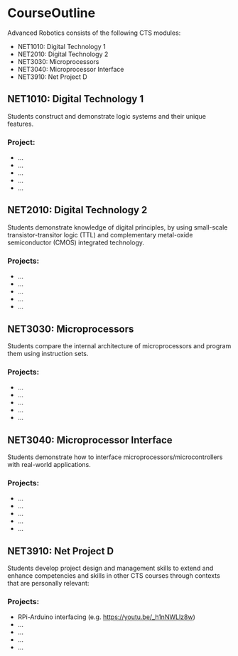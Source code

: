 # CourseOutline 

Advanced Robotics consists of the following CTS modules:
 * NET1010: Digital Technology 1
 * NET2010: Digital Technology 2
 * NET3030: Microprocessors
 * NET3040: Microprocessor Interface
 * NET3910: Net Project D
 
## NET1010: Digital Technology 1
Students construct and demonstrate logic systems and their unique features.
### Project: 
 * ...
 * ...
 * ...
 * ...
 * ...
 
## NET2010: Digital Technology 2
Students demonstrate knowledge of digital principles, by using small-scale transistor-transitor logic (TTL) and complementary metal-oxide semiconductor (CMOS) integrated technology.
### Projects:
 * ...
 * ...
 * ...
 * ...
 * ...
 
## NET3030: Microprocessors
Students compare the internal architecture of microprocessors and program them using instruction sets.
### Projects:
 * ...
 * ...
 * ...
 * ...
 * ...
 
## NET3040: Microprocessor Interface
Students demonstrate how to interface microprocessors/microcontrollers with real-world applications.
### Projects:
 * ...
 * ...
 * ...
 * ...
 * ...
 
## NET3910: Net Project D
Students develop project design and management skills to extend and enhance competencies and skills in other CTS courses through contexts that are personally relevant:
### Projects:
 * RPi-Arduino interfacing (e.g. https://youtu.be/_h1nNWLlz8w)
 * ...
 * ...
 * ...
 * ...
